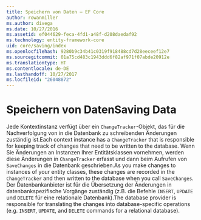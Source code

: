 ```yaml
---
title: Speichern von Daten – EF Core
author: rowanmiller
ms.author: divega
ms.date: 10/27/2016
ms.assetid: ef044629-feca-4fd1-a48f-d208daedaf92
ms.technology: entity-framework-core
uid: core/saving/index
ms.openlocfilehash: 9280b9c34b41c0319f918488cd7d28eeceef12e7
ms.sourcegitcommit: 01a75cd483c1943ddd6f82af971f07abde20912e
ms.translationtype: HT
ms.contentlocale: de-DE
ms.lasthandoff: 10/27/2017
ms.locfileid: "26048872"
---
```

# <a name="saving-data"></a><span data-ttu-id="2d0d1-102">Speichern von Daten</span><span class="sxs-lookup"><span data-stu-id="2d0d1-102">Saving Data</span></span>

<span data-ttu-id="2d0d1-103">Jede Kontextinstanz verfügt über ein `ChangeTracker`-Objekt, das für die Nachverfolgung von in die Datenbank zu schreibenden Änderungen zuständig ist.</span><span class="sxs-lookup"><span data-stu-id="2d0d1-103">Each context instance has a `ChangeTracker` that is responsible for keeping track of changes that need to be written to the database.</span></span> <span data-ttu-id="2d0d1-104">Wenn Sie Änderungen an Instanzen Ihrer Entitätsklassen vornehmen, werden diese Änderungen in `ChangeTracker` erfasst und dann beim Aufrufen von `SaveChanges` in die Datenbank geschrieben.</span><span class="sxs-lookup"><span data-stu-id="2d0d1-104">As you make changes to instances of your entity classes, these changes are recorded in the `ChangeTracker` and then written to the database when you call `SaveChanges`.</span></span> <span data-ttu-id="2d0d1-105">Der Datenbankanbieter ist für die Übersetzung der Änderungen in datenbankspezifische Vorgänge zuständig (z.B. die Befehle `INSERT`, `UPDATE` und `DELETE` für eine relationale Datenbank).</span><span class="sxs-lookup"><span data-stu-id="2d0d1-105">The database provider is responsible for translating the changes into database-specific operations (e.g. `INSERT`, `UPDATE`, and `DELETE` commands for a relational database).</span></span>
